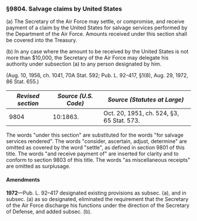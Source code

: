 ### §9804. Salvage claims by United States ###

(a) The Secretary of the Air Force may settle, or compromise, and receive payment of a claim by the United States for salvage services performed by the Department of the Air Force. Amounts received under this section shall be covered into the Treasury.

(b) In any case where the amount to be received by the United States is not more than $10,000, the Secretary of the Air Force may delegate his authority under subsection (a) to any person designated by him.

(Aug. 10, 1956, ch. 1041, 70A Stat. 592; Pub. L. 92–417, §1(8), Aug. 29, 1972, 86 Stat. 655.)

|*Revised section*|*Source (U.S. Code)*|      *Source (Statutes at Large)*       |
|-----------------|--------------------|-----------------------------------------|
|      9804       |      10:1863.      |Oct. 20, 1951, ch. 524, §3, 65 Stat. 573.|

The words "under this section" are substituted for the words "for salvage services rendered". The words "consider, ascertain, adjust, determine" are omitted as covered by the word "settle", as defined in section 9801 of this title. The words "and receive payment of" are inserted for clarity and to conform to section 9803 of this title. The words "as miscellaneous receipts" are omitted as surplusage.

#### Amendments ####

**1972**—Pub. L. 92–417 designated existing provisions as subsec. (a), and in subsec. (a) as so designated, eliminated the requirement that the Secretary of the Air Force discharge his functions under the direction of the Secretary of Defense, and added subsec. (b).